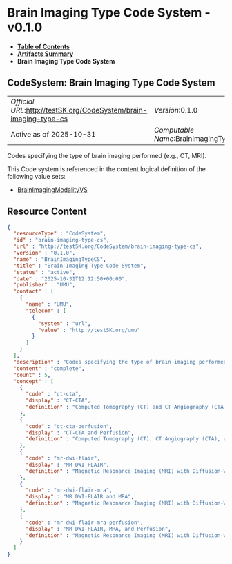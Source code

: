 # Brain Imaging Type Code System - v0.1.0

* [**Table of Contents**](toc.md)
* [**Artifacts Summary**](artifacts.md)
* **Brain Imaging Type Code System**

## CodeSystem: Brain Imaging Type Code System 

| | |
| :--- | :--- |
| *Official URL*:http://testSK.org/CodeSystem/brain-imaging-type-cs | *Version*:0.1.0 |
| Active as of 2025-10-31 | *Computable Name*:BrainImagingTypeCS |

 
Codes specifying the type of brain imaging performed (e.g., CT, MRI). 

 This Code system is referenced in the content logical definition of the following value sets: 

* [BrainImagingModalityVS](ValueSet-brain-imaging-modality-vs.md)



## Resource Content

```json
{
  "resourceType" : "CodeSystem",
  "id" : "brain-imaging-type-cs",
  "url" : "http://testSK.org/CodeSystem/brain-imaging-type-cs",
  "version" : "0.1.0",
  "name" : "BrainImagingTypeCS",
  "title" : "Brain Imaging Type Code System",
  "status" : "active",
  "date" : "2025-10-31T12:12:50+00:00",
  "publisher" : "UMU",
  "contact" : [
    {
      "name" : "UMU",
      "telecom" : [
        {
          "system" : "url",
          "value" : "http://testSK.org/umu"
        }
      ]
    }
  ],
  "description" : "Codes specifying the type of brain imaging performed (e.g., CT, MRI).",
  "content" : "complete",
  "count" : 5,
  "concept" : [
    {
      "code" : "ct-cta",
      "display" : "CT-CTA",
      "definition" : "Computed Tomography (CT) and CT Angiography (CTA)"
    },
    {
      "code" : "ct-cta-perfusion",
      "display" : "CT-CTA and Perfusion",
      "definition" : "Computed Tomography (CT), CT Angiography (CTA), and CT Perfusion"
    },
    {
      "code" : "mr-dwi-flair",
      "display" : "MR DWI-FLAIR",
      "definition" : "Magnetic Resonance Imaging (MRI) with Diffusion-Weighted Imaging (DWI) or Fluid-Attenuated Inversion Recovery (FLAIR)"
    },
    {
      "code" : "mr-dwi-flair-mra",
      "display" : "MR DWI-FLAIR and MRA",
      "definition" : "Magnetic Resonance Imaging (MRI) with Diffusion-Weighted Imaging (DWI) or Fluid-Attenuated Inversion Recovery (FLAIR), and Magnetic Resonance Angiography (MRA)"
    },
    {
      "code" : "mr-dwi-flair-mra-perfusion",
      "display" : "MR DWI-FLAIR, MRA, and Perfusion",
      "definition" : "Magnetic Resonance Imaging (MRI) with Diffusion-Weighted Imaging (DWI) and Fluid-Attenuated Inversion Recovery (FLAIR), Magnetic Resonance Angiography (MRA), and MR Perfusion"
    }
  ]
}

```
